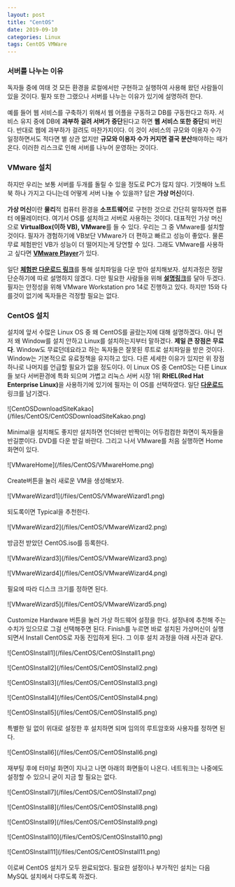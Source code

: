 ```yaml
---
layout: post
title: "CentOS"
date: 2019-09-10
categories: Linux
tags: CentOS VMWare
---
```

<div style="display:none;">
서버를 나누는 이유
VMWare를 설치하는 이유
CentOS를 고른 이유와 설명
MySQL를 고른 이유와 설명
CentOS 설치과정
MySQL 설치과정
MySQL 세팅
PuTTY 사용법
MySQL WorkBench 설치와 사용법
</div>
<h3>서버를 나누는 이유</h3>
독자들 중에 여태 것 모든 환경을 로컬에서만 구현하고 실행하여 사용해 왔던 사람들이 있을 것이다. 필자 또한 그랬으나 서버를 나누는 이유가 있기에 설명하려 한다. 
<br><br>
예를 들어 웹 서비스를 구축하기 위해서 웹 어플을 구동하고 DB를 구동한다고 하자. 서비스 유지 중에 DB에 <b>과부하 걸려 서버가 중단</b>된다고 하면 <b>웹 서비스 또한 중단</b>되 버린다. 반대로 웹에 과부하가 걸려도 마찬가지이다. 이 것이 서비스의 규모와 이용자 수가 일정하면서도 적다면 별 상관 없지만 <b>규모와 이용자 수가 커지면 결국 분산</b>해야하는 때가 온다. 이러한 리스크로 인해 서버를 나누어 운영하는 것이다.

<h3>VMware 설치</h3>
하지만 우리는 보통 서버를 두개를 돌릴 수 있을 정도로 PC가 많지 않다. 기껏해야 노트북 하나 가지고 다니는데 어떻게 서버 나눌 수 있을까? 답은 <b>가상 머신</b>이다. 
<br><br>
<b>가상 머신</b>이란 <b>물리</b>적 컴퓨터 환경을 <b>소프트웨어</b>로 구현한 것으로 간단히 말하자면 컴퓨터 에뮬레이터다. 여기서 OS를 설치하고 서버로 사용하는 것이다. 대표적인 가상 머신으로 <b>VirtualBox(이하 VB), VMware</b>를 들 수 있다. 우리는 그 중 VMware를 설치할 것이다. 필자가 경험하기에 VB보단 VMware가 더 편하고 빠르고 성능이 좋았다. 물론 무료 체험판인 VB가 성능이 더 떨어지는게 당연할 수 있다. 그래도 VMware를 사용하고 싶다면 <b><a href="https://www.vmware.com/kr/products/workstation-player/workstation-player-evaluation.html">VMware Player</a></b>가 있다. 
<br><br>
일단 <b><a href="https://www.vmware.com/kr/products/workstation-pro/workstation-pro-evaluation.html">체험판 다운로드 링크</a></b>를 통해 설치파일을 다운 받아 설치해보자. 설치과정은 정말 단순하기에 따로 설명하지 않겠다. 다만 필요한 사람들을 위해 <b><a href="https://m.blog.naver.com/PostView.nhn?blogId=bellship99&logNo=221164040584&proxyReferer=https%3A%2F%2Fwww.google.com%2F">설명링크</a></b>를 달아 두겠다. 필자는 안정성을 위해 VMware Workstation pro 14로 진행하고 있다. 하지만 15와 다를것이 없기에 독자들은 걱정할 필요는 없다.

<h3>CentOS 설치</h3>
설치에 앞서 수많은 Linux OS 중 왜 CentOS를 골랐는지에 대해 설명하겠다. 아니 먼저 왜 Window를 설치 안하고 Linux를 설치하는지부터 말하겠다. <b>제일 큰 장점은 무료다</b>. Window도 무료던데요라고 하는 독자들은 잘못된 루트로 설치파일을 받은 것이다. Window는 기본적으로 유료정책을 유지하고 있다. 다른 세세한 이유가 있지만 위 장점 하나로 나머지를 언급할 필요가 없을 정도이다. 이 Linux OS 중 CentOS는 다른 Linux들 보다 서버환경에 특화 되으며 가볍고 리눅스 서버 시장 1위 <b>RHEL(Red Hat Enterprise Linux)</b>을 사용하기에 있기에 필자는 이 OS를 선택하였다. 일단 <b><a href="http://mirror.kakao.com/centos/7.6.1810/isos/x86_64/">다운로드</a></b> 링크를 남기겠다. 
<br><br>
![CentOSDownloadSiteKakao](/files/CentOS/CentOSDownloadSiteKakao.png)
<br><br>
Minimal을 설치해도 좋지만 설치하면 언더바만 반짝이는 어두컴컴한 화면이 독자들을 반길뿐이다. DVD를 다운 받길 바란다. 그리고 나서 VMware를 처음 실행하면 Home화면이 있다. 
<br><br>
![VMwareHome](/files/CentOS/VMwareHome.png)
<br><br>
Create버튼을 눌러 새로운 VM을 생성해보자.
<br><br>
![VMwareWizard1](/files/CentOS/VMwareWizard1.png)
<br><br>
되도록이면 Typical을 추천한다.
<br><br>
![VMwareWizard2](/files/CentOS/VMwareWizard2.png)
<br><br>
방금전 받았던 CentOS.iso를 등록한다.
<br><br>
![VMwareWizard3](/files/CentOS/VMwareWizard3.png)
<br><br>
![VMwareWizard4](/files/CentOS/VMwareWizard4.png)
<br><br>
필요에 따라 디스크 크기를 정하면 된다.
<br><br>
![VMwareWizard5](/files/CentOS/VMwareWizard5.png)
<br><br>
Customize Hardware 버튼을 눌러 가상 하드웨어 설정을 한다. 설정내에 추천해 주는 수치가 있으므로 그걸 선택해주면 된다. Finish를 누르면 바로 설치된 가상머신이 실행 되면서 Install CentOS로 자동 진입하게 된다. 그 이후 설치 과정을 아래 사진과 같다.
<br><br>
![CentOSInstall1](/files/CentOS/CentOSInstall1.png)
<br><br>
![CentOSInstall2](/files/CentOS/CentOSInstall2.png)
<br><br>
![CentOSInstall3](/files/CentOS/CentOSInstall3.png)
<br><br>
![CentOSInstall4](/files/CentOS/CentOSInstall4.png)
<br><br>
![CentOSInstall5](/files/CentOS/CentOSInstall5.png)
<br><br>
특별한 일 없이 위대로 설정한 후 설치하면 되며 임의의 루트암호와 사용자를 정하면 된다.
<br><br>
![CentOSInstall6](/files/CentOS/CentOSInstall6.png)
<br><br>
재부팅 후에 터미널 화면이 지나고 나면 아래의 화면들이 나온다. 네트워크는 나중에도 설정할 수 있으니 굳이 지금 할 필요는 없다.
<br><br>
![CentOSInstall7](/files/CentOS/CentOSInstall7.png)
<br><br>
![CentOSInstall8](/files/CentOS/CentOSInstall8.png)
<br><br>
![CentOSInstall9](/files/CentOS/CentOSInstall9.png)
<br><br>
![CentOSInstall10](/files/CentOS/CentOSInstall10.png)
<br><br>
![CentOSInstall11](/files/CentOS/CentOSInstall11.png)
<br><br>
이로써 CentOS 설치가 모두 완료되었다. 필요한 설정이나 부가적인 설치는 다음 MySQL 설치에서 다루도록 하겠다.
<div style="display:none;">
</div>
